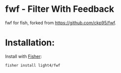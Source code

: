 # fwf - Filter With Feedback

fwf for fish, forked from https://github.com/ckp95/fwf.

# Installation:

Install with [Fisher](https://github.com/jorgebucaran/fisher):

```bash
fisher install light4/fwf
```
